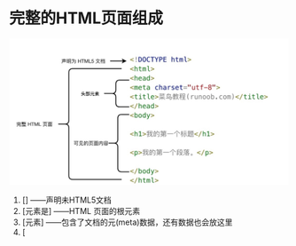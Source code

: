 # 完整的HTML页面组成

![jx.jpg](./jx.jpg "完整页面解析图")

1. [<!DOCTYPE html>]	——声明未HTML5文档
2. [<html>元素是]		——HTML 页面的根元素
3. [<head>元素]			——包含了文档的元(meta)数据，还有<link>数据也会放这里
4. [<title>元素]			——描述了文档的标题
5. [<body>元素]			——包含了可见页面内容
6. [<h1>元素]			——定义了最大的标题，h6最小
7. [<p>元素]				——定义了一个大段落
